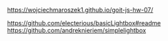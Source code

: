 https://wojciechmaroszek1.github.io/goit-js-hw-07/


https://github.com/electerious/basicLightbox#readme
https://github.com/andreknieriem/simplelightbox